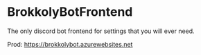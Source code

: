 # BrokkolyBotFrontend
The only discord bot frontend for settings that you will ever need.

Prod: https://brokkolybot.azurewebsites.net
